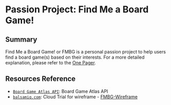 # Passion Project: Find Me a Board Game!

## Summary
Find Me a Board Game! or FMBG is a personal passion project to help users find a board game(s) based on their interests. For a more detailed explanation, please refer to the [One Pager](https://github.com/AmandaJ-Huang/PassionProject/blob/main/ProjectOnePager.md).

## Resources Reference
* [`Board Game Atlas API`](https://www.boardgameatlas.com/api/docs): Board Game Atlas API
* [`balsamiq.com`](https://balsamiq.com/): Cloud Trial for wireframe - [FMBG-Wireframe](https://github.com/AmandaJ-Huang/PassionProject/blob/main/FMBG-Wireframe.png)